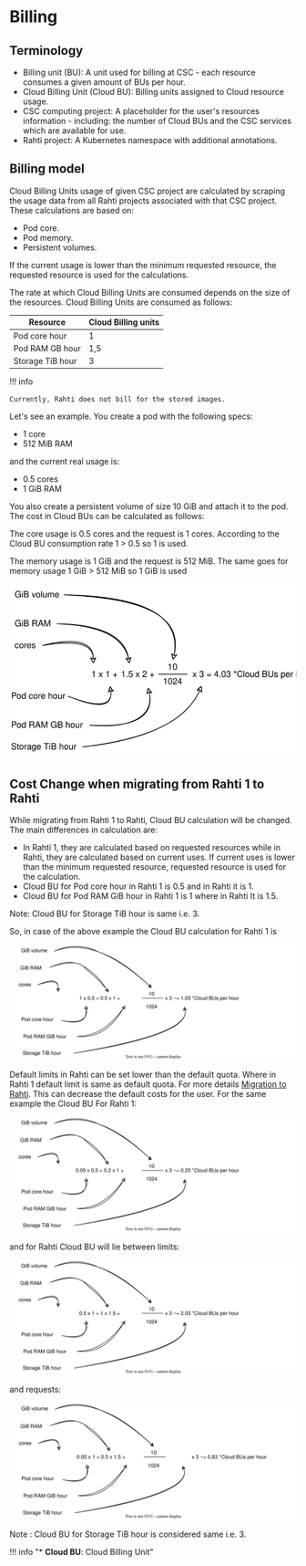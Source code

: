 # Billing

## Terminology

* Billing unit (BU): A unit used for billing at CSC - each resource consumes a given amount of BUs per hour.
* Cloud Billing Unit (Cloud BU): Billing units assigned to Cloud resource usage.
* CSC computing project: A placeholder for the user's resources information - including: the number of Cloud BUs and the CSC
services which are available for use.
* Rahti project: A Kubernetes namespace with additional annotations.

## Billing model

Cloud Billing Units usage of given CSC project are calculated by scraping the usage data from all Rahti projects associated with that CSC project.
These calculations are based on:

* Pod core.
* Pod memory.
* Persistent volumes.

If the current usage is lower than the minimum requested resource, the requested resource is used for the calculations.

The rate at which Cloud Billing Units are consumed depends on the size of the
resources. Cloud Billing Units are consumed as follows:

| Resource         | Cloud Billing units |
|------------------|---------------------|
| Pod core hour    | 1                   |
| Pod RAM GB hour  | 1,5                 |
| Storage TiB hour | 3                   |


!!! info

    Currently, Rahti does not bill for the stored images.

Let's see an example. You create a pod with the following specs:

* 1 core
* 512 MiB RAM

and the current real usage is:

* 0.5 cores
* 1 GiB RAM

You also create a persistent volume of size 10 GiB and attach it to the pod. The
cost in Cloud BUs can be calculated as follows:

The core usage is 0.5 cores and the request is 1 cores. According to the Cloud BU consumption rate 1 > 0.5 so 1 is used.

The memory usage is 1 GiB and the request is 512 MiB. The same goes for memory usage 1 GiB > 512 MiB so 1 GiB is used

![BU calculation](../img/BU-calculation.drawio.svg)

<!--
## Billing unit calculator

For an estimate of the Billing Units the services you plan on using will consume, please refer to the
Billing Unit calculator below. The [Billing Unit calculator can also be found at MyCSC](https://my.csc.fi/buc/).

<iframe srcdoc="https://my.csc.fi/buc" style="width: 100%; height: 1300px; border: 0"></iframe>

-->
## Cost Change when migrating from Rahti 1 to Rahti

While migrating from Rahti 1 to Rahti, Cloud BU calculation will be changed. The main differences in calculation are:

* In Rahti 1, they are calculated based on requested resources while in Rahti,  they are calculated based on current uses. If current uses is lower than the minimum requested resource, requested resource is used for the calculation.
* Cloud BU for Pod core hour in Rahti 1 is 0.5 and in Rahti it is 1.
* Cloud BU for Pod RAM GiB hour in Rahti 1 is 1 where in Rahti It is 1.5.

Note: Cloud BU for Storage TiB hour is same i.e. 3.

So, in case of the above example the Cloud BU calculation for Rahti 1 is

![Cloud BU calculation for Rahti 1](./images/Rahti1BU.drawio.svg)

Default limits in Rahti can be set lower than the default quota. Where in Rahti 1 default limit is same as default quota. For more details [Migration to Rahti](../rahti/rahti-migration.md). This can decrease the default costs for the user. For the same example the Cloud BU For Rahti 1:

![Default cost for Rahti 1](./images/Rahti1Requests.drawio.svg)

and for Rahti Cloud BU will lie between 
limits:

![Default limits for Rahti](./images/RahtiLimits.drawio.svg)

and requests:

![Default requests for Rahti](./images/RahtiRequest.drawio.svg)

Note : Cloud BU for Storage TiB hour is considered same i.e. 3.

!!! info "\* **Cloud BU**: Cloud Billing Unit"
